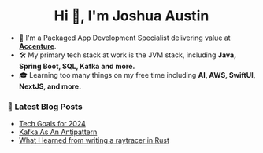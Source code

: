 <h1 align="center">Hi 👋, I'm Joshua Austin</h1>

- 💼 I'm a Packaged App Development Specialist delivering value at **[Accenture](https://www.accenture.com/us-en/careers/local/flexcareers)**.
- 🛠️ My primary tech stack at work is the JVM stack, including **Java, Spring Boot, SQL, Kafka and more.**
- 🎓 Learning too many things on my free time including **AI, AWS, SwiftUI, NextJS, and more.**

### 📕 Latest Blog Posts
<!-- BLOG-POST-LIST:START -->
- [Tech Goals for 2024](https://joshaustin.tech/blog/goals-for-2024/)
- [Kafka As An Antipattern](https://joshaustin.tech/blog/kafka-as-an-antipattern/)
- [What I learned from writing a raytracer in Rust](https://joshaustin.tech/blog/raytracer-what-i-learned/)
<!-- BLOG-POST-LIST:END -->
